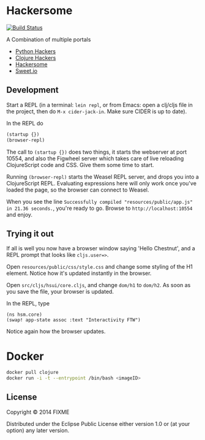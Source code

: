 # Hackersome

[![Build Status](https://travis-ci.org/bcambel/hackersome.svg?branch=development)](https://travis-ci.org/bcambel/hackersome)

A Combination of multiple portals

- [Python Hackers](http://pythonhackers.com)
- [Clojure Hackers](http://clojurehackers.com)
- [Hackersome](http://hackersome.com)
- [Sweet.io](http://sweet.io)

## Development

Start a REPL (in a terminal: `lein repl`, or from Emacs: open a
clj/cljs file in the project, then do `M-x cider-jack-in`. Make sure
CIDER is up to date).

In the REPL do

```clojure
(startup {})
(browser-repl)
```

The call to `(startup {})` does two things, it starts the webserver at port
10554, and also the Figwheel server which takes care of live reloading
ClojureScript code and CSS. Give them some time to start.

Running `(browser-repl)` starts the Weasel REPL server, and drops you
into a ClojureScript REPL. Evaluating expressions here will only work
once you've loaded the page, so the browser can connect to Weasel.

When you see the line `Successfully compiled "resources/public/app.js"
in 21.36 seconds.`, you're ready to go. Browse to
`http://localhost:10554` and enjoy.


## Trying it out

If all is well you now have a browser window saying 'Hello Chestnut',
and a REPL prompt that looks like `cljs.user=>`.

Open `resources/public/css/style.css` and change some styling of the
H1 element. Notice how it's updated instantly in the browser.

Open `src/cljs/hsui/core.cljs`, and change `dom/h1` to
`dom/h2`. As soon as you save the file, your browser is updated.

In the REPL, type

```
(ns hsm.core)
(swap! app-state assoc :text "Interactivity FTW")
```

Notice again how the browser updates.


Docker
==============

```bash
docker pull clojure
docker run -i -t --entrypoint /bin/bash <imageID>
```
## License

Copyright © 2014 FIXME

Distributed under the Eclipse Public License either version 1.0 or (at
your option) any later version.
